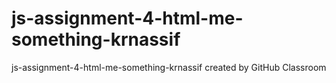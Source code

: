 # js-assignment-4-html-me-something-krnassif
js-assignment-4-html-me-something-krnassif created by GitHub Classroom

